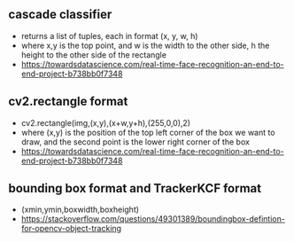## cascade classifier
- returns a list of tuples, each in format (x, y, w, h)
- where x,y is the top point, and w is the width to the other side, h the height to the other side of the rectangle
- https://towardsdatascience.com/real-time-face-recognition-an-end-to-end-project-b738bb0f7348

## cv2.rectangle format
- cv2.rectangle(img,(x,y),(x+w,y+h),(255,0,0),2)
- where (x,y) is the position of the top left corner of the box we want to draw, and the second point is the lower right corner of the box
- https://towardsdatascience.com/real-time-face-recognition-an-end-to-end-project-b738bb0f7348

## bounding box format and TrackerKCF format
- (xmin,ymin,boxwidth,boxheight)
- https://stackoverflow.com/questions/49301389/boundingbox-defintion-for-opencv-object-tracking
